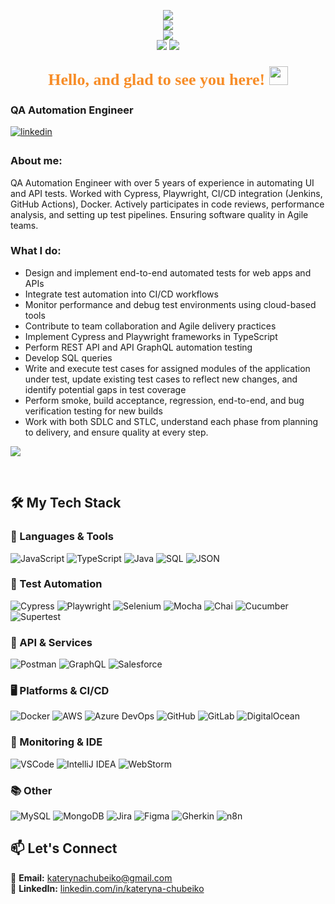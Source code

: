 <p align="center">
  <img src="https://readme-typing-svg.herokuapp.com?font=Fira+Code&size=24&pause=800&color=F78D28&center=true&vCenter=true&width=1000&lines=Kateryna+Chubeiko&repeat=false"/><br>
  <img src="https://readme-typing-svg.herokuapp.com?font=Fira+Code&size=24&pause=800&color=F78D28&center=true&vCenter=true&width=1000&lines=QA+Automation+Engineer&repeat=false"/><br>
  <img src="https://readme-typing-svg.herokuapp.com?font=Fira+Code&size=24&pause=800&color=F78D28&center=true&vCenter=true&width=1000&lines=A+team+player+who+can+take+on+new+tasks&repeat=false"/><br>
  <img src="https://readme-typing-svg.herokuapp.com?font=Fira+Code&size=24&pause=800&color=F78D28&center=true&vCenter=true&width=1000&lines=prioritize+and+perform+effectively&repeat=false"/>
  <img src="https://readme-typing-svg.herokuapp.com?font=Fira+Code&size=24&pause=800&color=F78D28&center=true&vCenter=true&width=1000&lines=in+a+fast-paced+environment.&repeat=false"/>
</p>





<h3 align="center">
  <span style="color:#F78D28; font-family:Fira Code; font-size:26px;">
    Hello, and glad to see you here!
    <img src="https://media.giphy.com/media/hvRJCLFzcasrR4ia7z/giphy.gif" width="30px"/>
  </span>
</h3>





### QA Automation Engineer  


<a href="https://linkedin.com/in/kateryna-chubeiko" target="_blank">
<img src=https://img.shields.io/badge/linkedin-%231E77B5.svg?&style=for-the-badge&logo=linkedin&logoColor=white alt=linkedin style="margin-bottom: 5px;" />
</a>  
  



### About me:

QA Automation Engineer with over 5 years of experience in automating UI and API tests.
Worked with Cypress, Playwright, CI/CD integration (Jenkins, GitHub Actions), Docker.
Actively participates in code reviews, performance analysis, and setting up test pipelines. Ensuring software quality in Agile teams.  
  

### What I do:

- Design and implement end-to-end automated tests for web apps and APIs  
- Integrate test automation into CI/CD workflows  
- Monitor performance and debug test environments using cloud-based tools  
- Contribute to team collaboration and Agile delivery practices
- Implement Cypress and Playwright frameworks in TypeScript
- Perform REST API  and API GraphQL automation testing
- Develop SQL queries
- Write and execute test cases for assigned modules of the application under test, update existing test cases to reflect new changes, and identify potential gaps in test coverage
- Perform smoke, build acceptance, regression, end-to-end, and bug verification testing for new builds
- Work with both SDLC and STLC, understand each phase from planning to delivery, and ensure quality at every step.
  

![](https://rishavanand.github.io/static/images/greetings.gif)


</td></tr></table>  

<br/>  


## 🛠 My Tech Stack


### 🧩 Languages & Tools  
![JavaScript](https://img.shields.io/badge/-JavaScript-F7DF1E?logo=javascript&logoColor=black)
![TypeScript](https://img.shields.io/badge/-TypeScript-3178C6?logo=typescript&logoColor=white)
![Java](https://img.shields.io/badge/-Java-007396?logo=java&logoColor=white)
![SQL](https://img.shields.io/badge/-SQL-4479A1?logo=postgresql&logoColor=white)
![JSON](https://img.shields.io/badge/-JSON-000000?logo=json&logoColor=white)

### 🧪 Test Automation  
![Cypress](https://img.shields.io/badge/-Cypress-17202C?logo=cypress)
![Playwright](https://img.shields.io/badge/-Playwright-45ba6c?logo=playwright&logoColor=white)
![Selenium](https://img.shields.io/badge/-Selenium-43B02A?logo=selenium&logoColor=white)
![Mocha](https://img.shields.io/badge/-Mocha-8D6748?logo=mocha)
![Chai](https://img.shields.io/badge/-Chai-A30701?logo=chai)
![Cucumber](https://img.shields.io/badge/-Cucumber-23D96C?logo=cucumber&logoColor=white)
![Supertest](https://img.shields.io/badge/-Supertest-black)

### 🔌 API & Services  
![Postman](https://img.shields.io/badge/-Postman-FF6C37?logo=postman)
![GraphQL](https://img.shields.io/badge/-GraphQL-E10098?logo=graphql)
![Salesforce](https://img.shields.io/badge/-Salesforce-00A1E0?logo=salesforce&logoColor=white)

### 🖥 Platforms & CI/CD  
![Docker](https://img.shields.io/badge/-Docker-2496ED?logo=docker)
![AWS](https://img.shields.io/badge/-AWS-232F3E?logo=amazon-aws&logoColor=white)
![Azure DevOps](https://img.shields.io/badge/-Azure%20DevOps-0078D7?logo=azure-devops&logoColor=white)
![GitHub](https://img.shields.io/badge/-GitHub-181717?logo=github)
![GitLab](https://img.shields.io/badge/-GitLab-FC6D26?logo=gitlab)
![DigitalOcean](https://img.shields.io/badge/DigitalOcean-%230167ff.svg?style=for-the-badge&logo=digitalocean&logoColor=white)


### 🧠 Monitoring & IDE  
![VSCode](https://img.shields.io/badge/-VSCode-007ACC?logo=visual-studio-code)
![IntelliJ IDEA](https://img.shields.io/badge/-IntelliJ%20IDEA-000000?logo=intellij-idea)
![WebStorm](https://img.shields.io/badge/-WebStorm-000000?logo=webstorm)

### 📚 Other  
![MySQL](https://img.shields.io/badge/-MySQL-4479A1?logo=mysql)
![MongoDB](https://img.shields.io/badge/-MongoDB-47A248?logo=mongodb)
![Jira](https://img.shields.io/badge/-Jira-0052CC?logo=jira)
![Figma](https://img.shields.io/badge/-Figma-F24E1E?logo=figma)
![Gherkin](https://img.shields.io/badge/-Gherkin-5E2750)
![n8n](https://img.shields.io/badge/-n8n-FF5914?logo=n8n&logoColor=white)





## 📫 Let's Connect

🔹 **Email:** [katerynachubeiko@gmail.com](mailto:katerynachubeiko@gmail.com)  
🔹 **LinkedIn:** [linkedin.com/in/kateryna-chubeiko](https://www.linkedin.com/in/kateryna-chubeiko/)  





  
